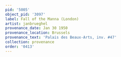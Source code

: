 ```yaml
---
pid: '5005'
object_pid: '3097'
label: Fall of the Manna (London)
artist: janbrueghel
provenance_date: Jan 30 1950
provenance_location: Brussels
provenance_text: 'Palais des Beaux-Arts, inv. #47'
collection: provenance
order: '0413'
---
```


